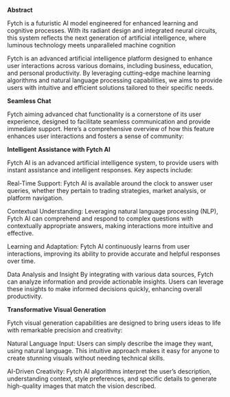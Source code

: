 **Abstract**

Fytch  is a futuristic AI model engineered for enhanced learning and cognitive processes. With its radiant design and integrated neural circuits, this system reflects the next generation of artificial intelligence, where luminous technology meets unparalleled machine cognition

Fytch is an advanced artificial intelligence platform designed to enhance user interactions across various domains, including business, education, and personal productivity. By leveraging cutting-edge machine learning algorithms and natural language processing capabilities, we aims to provide users with intuitive and efficient solutions tailored to their specific needs.

**Seamless Chat**

Fytch aiming advanced chat functionality is a cornerstone of its user experience, designed to facilitate seamless communication and provide immediate support. Here’s a comprehensive overview of how this feature enhances user interactions and fosters a sense of community:

**Intelligent Assistance with Fytch AI**

Fytch AI is an advanced artificial intelligence system, to provide users with instant assistance and intelligent responses. Key aspects include:

Real-Time Support: Fytch AI is available around the clock to answer user queries, whether they pertain to trading strategies, market analysis, or platform navigation.

Contextual Understanding: Leveraging natural language processing (NLP), Fytch AI can comprehend and respond to complex questions with contextually appropriate answers, making interactions more intuitive and effective.

Learning and Adaptation: Fytch AI continuously learns from user interactions, improving its ability to provide accurate and helpful responses over time.

Data Analysis and Insight
By integrating with various data sources, Fytch can analyze information and provide actionable insights. Users can leverage these insights to make informed decisions quickly, enhancing overall productivity.

**Transformative Visual Generation**

Fytch visual generation capabilities are designed to bring users ideas to life with remarkable precision and creativity:

Natural Language Input: Users can simply describe the image they want, using natural language. This intuitive approach makes it easy for anyone to create stunning visuals without needing technical skills.

AI-Driven Creativity: Fytch AI algorithms interpret the user’s description, understanding context, style preferences, and specific details to generate high-quality images that match the vision described.

